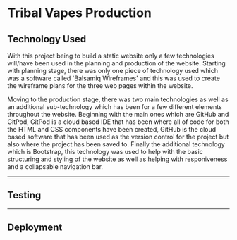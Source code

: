 # Tribal Vapes Production

## Technology Used
With this project being to build a static website only a few technologies will/have been used in the planning and production of the website. Starting with planning stage, there was only one piece of technology used which was a software called 'Balsamiq Wireframes' and this was used to create the wireframe plans for the three web pages within the website.

Moving to the production stage, there was two main technologies as well as an additional sub-technology which has been for a few different elements throughout the website. Beginning with the main ones which are GitHub and GitPod, GitPod is a cloud based IDE that has been where all of code for both the HTML and CSS components have been created, GitHub is the cloud based software that has been used as the version control for the project but also where the project has been saved to. Finally the additional technology which is Bootstrap, this technology was used to help with the basic structuring and styling of the website as well as helping with responiveness and a collapsable navigation bar.

----
## Testing


----
## Deployment
